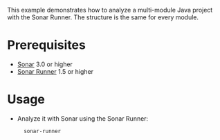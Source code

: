 This example demonstrates how to analyze a multi-module Java project with the Sonar Runner.
The structure is the same for every module.

Prerequisites
=============
* [Sonar](http://www.sonarsource.org/downloads/) 3.0 or higher
* [Sonar Runner](http://docs.codehaus.org/display/SONAR/Installing+and+Configuring+Sonar+Runner) 1.5 or higher

Usage
=====
* Analyze it with Sonar using the Sonar Runner:

        sonar-runner
